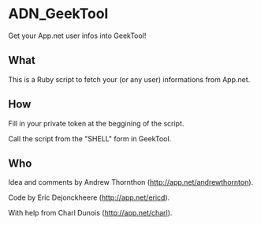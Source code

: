 ADN_GeekTool
============

Get your App.net user infos into GeekTool!

## What

This is a Ruby script to fetch your (or any user) informations from App.net.

## How

Fill in your private token at the beggining of the script.

Call the script from the "SHELL" form in GeekTool.

## Who

Idea and comments by Andrew Thornthon (http://app.net/andrewthornton). 

Code by Eric Dejonckheere (http://app.net/ericd).

With help from Charl Dunois (http://app.net/charl).